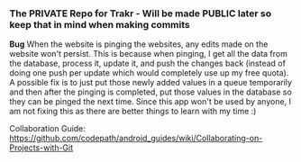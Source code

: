 ### The PRIVATE Repo for Trakr - Will be made PUBLIC later so keep that in mind when making commits

**Bug** 
When the website is pinging the websites, any edits made on the website won't persist. This is because when pinging, I get all the data from the database, process it, update it, and push the changes back (instead of doing one push per update which would completely use up my free quota). A possible fix is to just put those newly added values in a queue temporarily and then after the pinging is completed, put those values in the database so they can be pinged the next time. Since this app won't be used by anyone, I am not fixing this as there are better things to learn with my time :)  

Collaboration Guide: 
https://github.com/codepath/android_guides/wiki/Collaborating-on-Projects-with-Git

